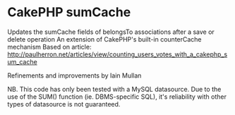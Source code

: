CakePHP sumCache
=================

Updates the sumCache fields of belongsTo associations after a save or delete operation
An extension of CakePHP's built-in counterCache mechanism
Based on article: http://paulherron.net/articles/view/counting_users_votes_with_a_cakephp_sum_cache

Refinements and improvements by Iain Mullan

NB. This code has only been tested with a MySQL datasource. Due to the use of the SUM() function (ie. DBMS-specific SQL), it's reliability with other types of datasource is not guaranteed.
